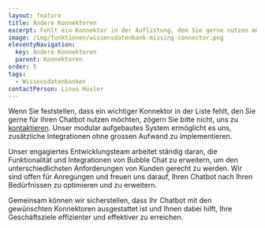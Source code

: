 ```yaml
---
layout: feature
title: Andere Konnektoren
excerpt: Fehlt ein Konnektor in der Auflistung, den Sie gerne nutzen möchten? Dank unserer flexiblen Chatbot Engine können wir weitere Integrationen problemlos umsetzen.
image: /img/funktionen/wissensdatenbank-missing-connector.png
eleventyNavigation:
  key: Andere Konnektoren
  parent: Konnektoren
order: 5
tags:
  - Wissensdatenbanken
contactPerson: Linus Hüsler
---
```


Wenn Sie feststellen, dass ein wichtiger Konnektor in der Liste fehlt, den Sie gerne für Ihren Chatbot nutzen möchten, zögern Sie bitte nicht, uns zu [kontaktieren](/kontakt). Unser modular aufgebautes System ermöglicht es uns, zusätzliche Integrationen ohne grossen Aufwand zu implementieren. 

Unser engagiertes Entwicklungsteam arbeitet ständig daran, die Funktionalität und Integrationen von Bubble Chat zu erweitern, um den unterschiedlichsten Anforderungen von Kunden gerecht zu werden. Wir sind offen für Anregungen und freuen uns darauf, Ihren Chatbot nach Ihren Bedürfnissen zu optimieren und zu erweitern. 

Gemeinsam können wir sicherstellen, dass Ihr Chatbot mit den gewünschten Konnektoren ausgestattet ist und Ihnen dabei hilft, Ihre Geschäftsziele effizienter und effektiver zu erreichen.
